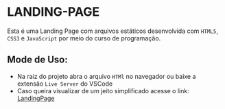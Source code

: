 # LANDING-PAGE
Esta é uma Landing Page com arquivos estáticos desenvolvida com `HTML5`, `CSS3` e `JavaScript` por meio do curso de programação.

## Mode de Uso: 
- Na raiz do projeto abra o arquivo `HTMl` no navegador ou baixe a extensão `Live Server` do VSCode
- Caso queira visualizar de um jeito simplificado acesse o link: [LandingPage](https://landing-page-rodrigodev.netlify.app/)
